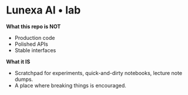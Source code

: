 # Lunexa AI • lab

**What this repo is NOT**  
- Production code  
- Polished APIs  
- Stable interfaces  

**What it IS**  
- Scratchpad for experiments, quick-and-dirty notebooks, lecture note dumps.  
- A place where breaking things is encouraged.
